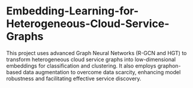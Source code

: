 # Embedding-Learning-for-Heterogeneous-Cloud-Service-Graphs
This project uses advanced Graph Neural Networks (R-GCN and HGT) to transform heterogeneous cloud service graphs into low-dimensional embeddings for classification and clustering. It also employs graphon-based data augmentation to overcome data scarcity, enhancing model robustness and facilitating effective service discovery.
